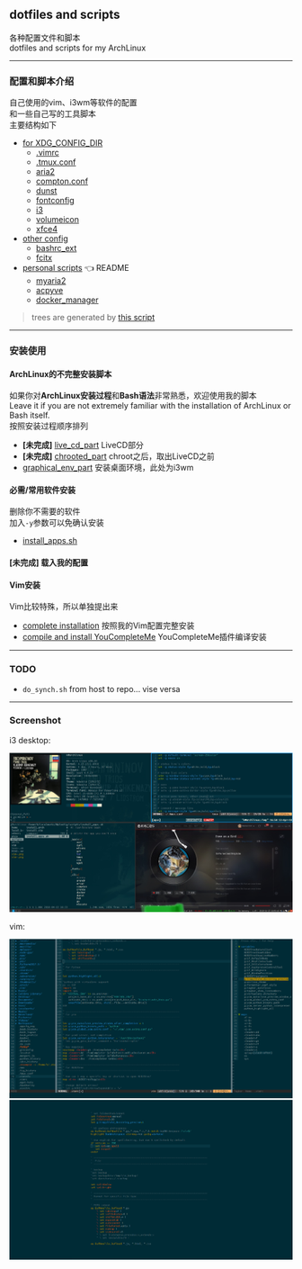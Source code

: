 ## dotfiles and scripts 

各种配置文件和脚本<br>
dotfiles and scripts for my ArchLinux

----- 

### 配置和脚本介绍

自己使用的vim、i3wm等软件的配置<br>
和一些自己写的工具脚本<br>
主要结构如下 

- [for XDG_CONFIG_DIR](./home/.config)
	- [.vimrc](./vim/.vimrc)
	- [.tmux.conf](./home/.tmux.conf)
    - [aria2](./home/.config/aria2)
    - [compton.conf](./home/.config/compton.conf)
    - [dunst](./home/.config/dunst)
    - [fontconfig](./home/.config/fontconfig)
    - [i3](./home/.config/i3)
    - [volumeicon](./home/.config/volumeicon)
    - [xfce4](./home/.config/xfce4)
- [other config](./others)
	- [bashrc_ext](./others/bashrc_ext)
	- [fcitx](./others/fcitx)
- [personal scripts](./local_bin) :point_left: README
	- [myaria2](./local_bin/myaria2)
	- [acpyve](./local_bin/acpyve)
	- [docker_manager](./local_bin/docker_manager)

> trees are generated by [this script](./utils/build_trees.sh)

-----

### 安装使用

#### ArchLinux的不完整安装脚本

如果你对**ArchLinux安装过程**和**Bash语法**非常熟悉，欢迎使用我的脚本<br>
Leave it if you are not extremely familiar with the installation of ArchLinux or Bash itself.<br>
按照安装过程顺序排列

- **[未完成]** [live_cd_part](./scripts/install_arch/live_cd_part.sh) LiveCD部分
- **[未完成]** [chrooted_part](./scripts/install_arch/chrooted_part.sh) chroot之后，取出LiveCD之前
- [graphical_env_part](./scripts/install_arch/graphical_env_part.sh) 安装桌面环境，此处为i3wm

#### 必需/常用软件安装

删除你不需要的软件<br>
加入`-y`参数可以免确认安装

- [install_apps.sh](./scripts/install_apps.sh)

#### **[未完成]** 载入我的配置 


#### Vim安装

Vim比较特殊，所以单独提出来

- [complete installation](./scripts/install_vim/main.sh) 按照我的Vim配置完整安装
- [compile and install YouCompleteMe](./scripts/install_vim/ycm.sh) YouCompleteMe插件编译安装

----- 

### TODO

- `do_synch.sh` from host to repo... vise versa

-----

### Screenshot


i3 desktop:

![desktop.jpg](./pics/desktop.jpg)

vim:

![vim_common.png](./pics/vim_common.png)
![vim_goyo.png](./pics/vim_goyo.png)

